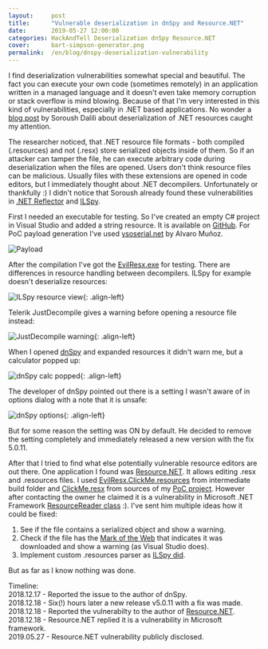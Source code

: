 ```yaml
---
layout:     post
title:      "Vulnerable deserialization in dnSpy and Resource.NET"
date:       2019-05-27 12:00:00
categories: HackAndTell Deserialization dnSpy Resource.NET
cover:      bart-simpson-generator.png
permalink:  /en/blog/dnspy-deserialization-vulnerability
---
```

I find deserialization vulnerabilities somewhat special and beautiful. The fact you can execute your own code (sometimes remotely) in an application written in a managed language and it doesn't even take memory corruption or stack overflow is mind blowing. Because of that I'm very interested in this kind of vulnerabilities, especially in .NET based applications. No wonder a [blog post](https://www.nccgroup.trust/uk/about-us/newsroom-and-events/blogs/2018/august/aspnet-resource-files-resx-and-deserialisation-issues/) by Soroush Dalili about deserialization of .NET resources caught my attention.

 The researcher noticed, that .NET resource file formats - both compiled (.resources) and not (.resx) store serialized objects inside of them. So if an attacker can tamper the file, he can execute arbitrary code during deserialization when the files are opened. Users don't think resource files can be malicious. Usually files with these extensions are opened in code editors, but I immediately thought about .NET decompilers. Unfortunately or thankfully :) I didn't notice that Soroush already found these vulnerabilities in [.NET Reflector](https://www.nccgroup.trust/uk/our-research/technical-advisory-code-execution-by-viewing-resource-files-in-net-reflector/) and [ILSpy](https://github.com/icsharpcode/ILSpy/issues/1196).

First I needed an executable for testing. So I've created an empty C# project in Visual Studio and added a string resource. It is available on [GitHub](https://github.com/JarLob/EvilResx). For PoC payload generation I've used [ysoserial.net](https://github.com/pwntester/ysoserial.net) by Alvaro Muñoz.

![Payload](resx.png)

After the compilation I've got the [EvilResx.exe](EvilResx.exe) for testing. There are differences in resource handling between decompilers. ILSpy for example doesn't deserialize resources:

![ILSpy resource view](ilspy_resource.png){: .align-left}

Telerik JustDecompile gives a warning before opening a resource file instead:

![JustDecompile warning](justdecompile_resource_warning.png){: .align-left}

When I opened [dnSpy](https://github.com/0xd4d/dnSpy) and expanded resources it didn't warn me, but a calculator popped up:

![dnSpy calc popped](dnspy_resource.png){: .align-left}

The developer of dnSpy pointed out there is a setting I wasn't aware of in options dialog with a note that it is unsafe:

![dnSpy options](dnspy_options.png){: .align-left}

But for some reason the setting was ON by default. He decided to remove the setting completely and immediately released a new version with the fix 5.0.11.

After that I tried to find what else potentially vulnerable resource editors are out there. One application I found was [Resource.NET](https://fishcodelib.com/Resource.htm). It allows editing .resx and .resources files. I used [EvilResx.ClickMe.resources](EvilResx.ClickMe.resources) from intermediate build folder and [ClickMe.resx](ClickMe.resx) from sources of my [PoC project](https://github.com/JarLob/EvilResx). However after contacting the owner he claimed it is a vulnerability in Microsoft .NET Framework [ResourceReader class](https://github.com/dotnet/corefx/blob/master/src/Common/src/CoreLib/System/Resources/ResourceReader.cs) :). I've sent him multiple ideas how it could be fixed:
1. See if the file contains a serialized object and show a warning.  
2. Check if the file has the [Mark of the Web](https://docs.microsoft.com/en-us/previous-versions/windows/internet-explorer/ie-developer/compatibility/ms537628(v=vs.85)) that indicates it was downloaded and show a warning (as Visual Studio does).  
3. Implement custom .resources parser as [ILSpy did](https://github.com/icsharpcode/ILSpy/commit/c17c3c739f339563749f73f0a4f2d1d65516c797).  

But as far as I know nothing was done.

Timeline:  
2018.12.17 - Reported the issue to the author of dnSpy.  
2018.12.18 - Six(!) hours later a new release v5.0.11 with a fix was made.  
2018.12.18 - Reported the vulnerabilty to the author of [Resource.NET](https://fishcodelib.com/Resource.htm).  
2018.12.18 - Resource.NET replied it is a vulnerability in Microsoft framework.  
2019.05.27 - Resource.NET vulnerability publicly disclosed.  

